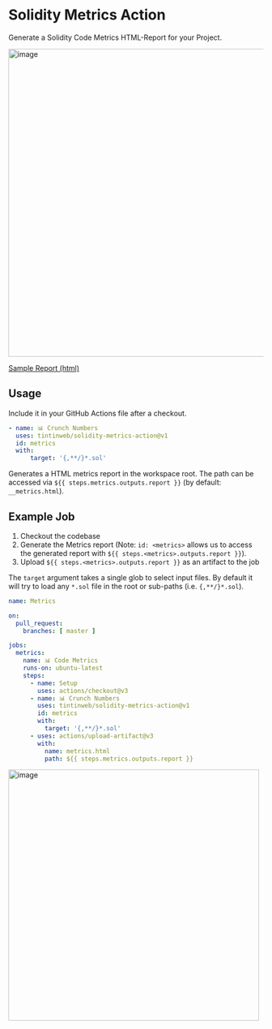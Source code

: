 # Solidity Metrics Action

Generate a Solidity Code Metrics HTML-Report for your Project.

<img width="607" alt="image" src="https://user-images.githubusercontent.com/2865694/179468873-fe7c5055-39a8-44f2-9a11-cc7ff467098b.png">

[Sample Report (html)](./sample/__metrics.html)

## Usage

Include it in your GitHub Actions file after a checkout.

```yaml
- name: 📊 Crunch Numbers
  uses: tintinweb/solidity-metrics-action@v1
  id: metrics
  with:
      target: '{,**/}*.sol'
```

Generates a HTML metrics report in the workspace root. The path can be accessed via `${{ steps.metrics.outputs.report }}` (by default: `__metrics.html`).

## Example Job

1. Checkout the codebase
2. Generate the Metrics report (Note: `id: <metrics>` allows us to access the generated report with `${{ steps.<metrics>.outputs.report }}`).
3. Upload `${{ steps.<metrics>.outputs.report }}` as an artifact to the job

The `target` argument takes a single glob to select input files. By default it will try to load any `*.sol` file in the root or sub-paths (i.e. `{,**/}*.sol`).

```yaml
name: Metrics

on:
  pull_request:
    branches: [ master ]

jobs:
  metrics:
    name: 📊 Code Metrics
    runs-on: ubuntu-latest
    steps:
      - name: Setup
        uses: actions/checkout@v3
      - name: 📊 Crunch Numbers
        uses: tintinweb/solidity-metrics-action@v1
        id: metrics
        with:
          target: '{,**/}*.sol'
      - uses: actions/upload-artifact@v3
        with:
          name: metrics.html
          path: ${{ steps.metrics.outputs.report }}
```

<img width="495" alt="image" src="https://user-images.githubusercontent.com/2865694/179473168-49b31ce3-4ef2-419b-aea8-e062e6674cbf.png">

